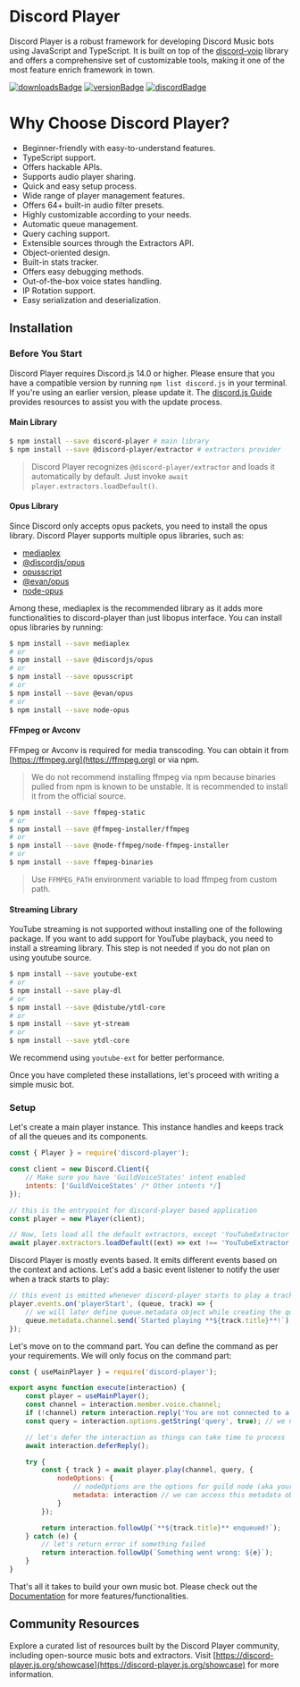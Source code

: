 # Discord Player

Discord Player is a robust framework for developing Discord Music bots using JavaScript and TypeScript. It is built on top of the [discord-voip](https://npm.im/discord-voip) library and offers a comprehensive set of customizable tools, making it one of the most feature enrich framework in town.

[![downloadsBadge](https://img.shields.io/npm/dt/discord-player?style=for-the-badge)](https://npmjs.com/discord-player)
[![versionBadge](https://img.shields.io/npm/v/discord-player?style=for-the-badge)](https://npmjs.com/discord-player)
[![discordBadge](https://img.shields.io/discord/558328638911545423?style=for-the-badge&color=7289da)](https://androz2091.fr/discord)

# Why Choose Discord Player?

-   Beginner-friendly with easy-to-understand features.
-   TypeScript support.
-   Offers hackable APIs.
-   Supports audio player sharing.
-   Quick and easy setup process.
-   Wide range of player management features.
-   Offers 64+ built-in audio filter presets.
-   Highly customizable according to your needs.
-   Automatic queue management.
-   Query caching support.
-   Extensible sources through the Extractors API.
-   Object-oriented design.
-   Built-in stats tracker.
-   Offers easy debugging methods.
-   Out-of-the-box voice states handling.
-   IP Rotation support.
-   Easy serialization and deserialization.

## Installation

### Before You Start

Discord Player requires Discord.js 14.0 or higher. Please ensure that you have a compatible version by running `npm list discord.js` in your terminal. If you're using an earlier version, please update it. The [discord.js Guide](https://discordjs.guide) provides resources to assist you with the update process.

#### Main Library

```bash
$ npm install --save discord-player # main library
$ npm install --save @discord-player/extractor # extractors provider
```

> Discord Player recognizes `@discord-player/extractor` and loads it automatically by default. Just invoke `await player.extractors.loadDefault()`.

#### Opus Library

Since Discord only accepts opus packets, you need to install the opus library. Discord Player supports multiple opus libraries, such as:

-   [mediaplex](https://npmjs.com/mediaplex)
-   [@discordjs/opus](https://npmjs.com/@discordjs/opus)
-   [opusscript](https://npmjs.com/opusscript)
-   [@evan/opus](https://npmjs.com/@evan/opus)
-   [node-opus](https://npmjs.com/node-opus)

Among these, mediaplex is the recommended library as it adds more functionalities to discord-player than just libopus interface. You can install opus libraries by running:

```bash
$ npm install --save mediaplex
# or
$ npm install --save @discordjs/opus
# or
$ npm install --save opusscript
# or
$ npm install --save @evan/opus
# or
$ npm install --save node-opus
```

#### FFmpeg or Avconv

FFmpeg or Avconv is required for media transcoding. You can obtain it from [https://ffmpeg.org](https://ffmpeg.org) or via npm.

> We do not recommend installing ffmpeg via npm because binaries pulled from npm is known to be unstable. It is recommended to install it from the official source.

```bash
$ npm install --save ffmpeg-static
# or
$ npm install --save @ffmpeg-installer/ffmpeg
# or
$ npm install --save @node-ffmpeg/node-ffmpeg-installer
# or
$ npm install --save ffmpeg-binaries
```

> Use `FFMPEG_PATH` environment variable to load ffmpeg from custom path.

#### Streaming Library

YouTube streaming is not supported without installing one of the following package. If you want to add support for YouTube playback, you need to install a streaming library. This step is not needed if you do not plan on using youtube source.

```bash
$ npm install --save youtube-ext
# or
$ npm install --save play-dl
# or
$ npm install --save @distube/ytdl-core
# or
$ npm install --save yt-stream
# or
$ npm install --save ytdl-core
```

We recommend using `youtube-ext` for better performance.

Once you have completed these installations, let's proceed with writing a simple music bot.

### Setup

Let's create a main player instance. This instance handles and keeps track of all the queues and its components.

```js index.js
const { Player } = require('discord-player');

const client = new Discord.Client({
    // Make sure you have 'GuildVoiceStates' intent enabled
    intents: ['GuildVoiceStates' /* Other intents */]
});

// this is the entrypoint for discord-player based application
const player = new Player(client);

// Now, lets load all the default extractors, except 'YouTubeExtractor'. You can remove the filter if you want to load all the extractors.
await player.extractors.loadDefault((ext) => ext !== 'YouTubeExtractor');
```

Discord Player is mostly events based. It emits different events based on the context and actions. Let's add a basic event listener to notify the user when a track starts to play:

```js index.js
// this event is emitted whenever discord-player starts to play a track
player.events.on('playerStart', (queue, track) => {
    // we will later define queue.metadata object while creating the queue
    queue.metadata.channel.send(`Started playing **${track.title}**!`);
});
```

Let's move on to the command part. You can define the command as per your requirements. We will only focus on the command part:

```js play.js
const { useMainPlayer } = require('discord-player');

export async function execute(interaction) {
    const player = useMainPlayer();
    const channel = interaction.member.voice.channel;
    if (!channel) return interaction.reply('You are not connected to a voice channel!'); // make sure we have a voice channel
    const query = interaction.options.getString('query', true); // we need input/query to play

    // let's defer the interaction as things can take time to process
    await interaction.deferReply();

    try {
        const { track } = await player.play(channel, query, {
            nodeOptions: {
                // nodeOptions are the options for guild node (aka your queue in simple word)
                metadata: interaction // we can access this metadata object using queue.metadata later on
            }
        });

        return interaction.followUp(`**${track.title}** enqueued!`);
    } catch (e) {
        // let's return error if something failed
        return interaction.followUp(`Something went wrong: ${e}`);
    }
}
```

That's all it takes to build your own music bot. Please check out the [Documentation](https://discord-player.js.org) for more features/functionalities.

## Community Resources

Explore a curated list of resources built by the Discord Player community, including open-source music bots and extractors. Visit [https://discord-player.js.org/showcase](https://discord-player.js.org/showcase) for more information.
